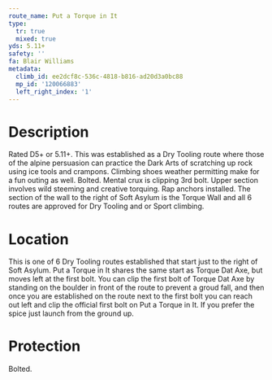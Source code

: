 ```yaml
---
route_name: Put a Torque in It
type:
  tr: true
  mixed: true
yds: 5.11+
safety: ''
fa: Blair Williams
metadata:
  climb_id: ee2dcf8c-536c-4818-b816-ad20d3a0bc88
  mp_id: '120066883'
  left_right_index: '1'
---
```

# Description
Rated D5+ or 5.11+. This was established as a Dry Tooling route where those of the alpine persuasion can practice the Dark Arts of scratching up rock using ice tools and crampons. Climbing shoes weather permitting make for a fun outing as well. Bolted. Mental crux is clipping 3rd bolt. Upper section involves wild steeming and creative torquing. Rap anchors installed. The section of the wall to the right of Soft Asylum is the Torque Wall and all 6 routes are approved for Dry Tooling and or Sport climbing.

# Location
This is one of 6 Dry Tooling routes established that start just to the right of Soft Asylum. Put a Torque in It shares the same start as Torque Dat Axe, but moves left at the first bolt. You can clip the first bolt of Torque Dat Axe by standing on the boulder in front of the route to prevent a groud fall, and then once you are established on the route next to the first bolt you can reach out left and clip the official first bolt on Put a Torque in It. If you prefer the spice just launch from the ground up.

# Protection
Bolted.
